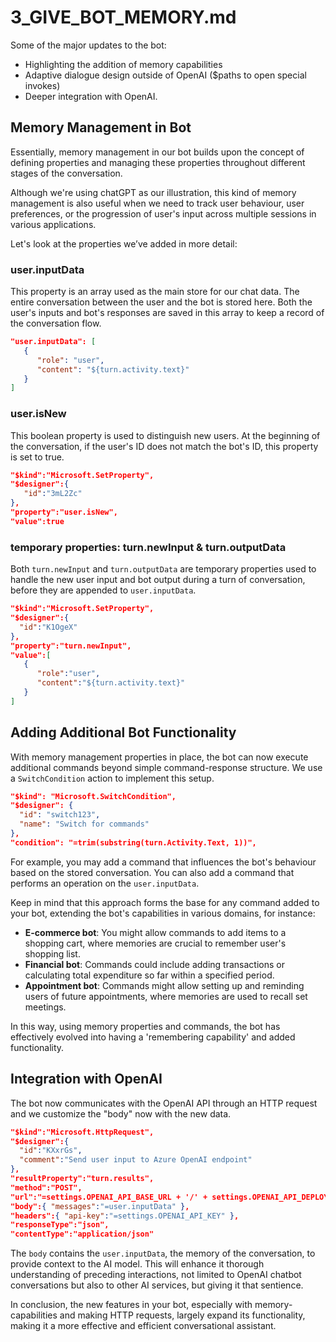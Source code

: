 # 3_GIVE_BOT_MEMORY.md

Some of the major updates to the bot: 
-   Highlighting the addition of memory capabilities
-   Adaptive dialogue design outside of OpenAI ($paths to open special invokes)
-   Deeper integration with OpenAI.

## Memory Management in Bot

Essentially, memory management in our bot builds upon the concept of defining properties and managing these properties throughout different stages of the conversation. 

Although we're using chatGPT as our illustration, this kind of memory management is also useful when we need to track user behaviour, user preferences, or the progression of user's input across multiple sessions in various applications. 

Let's look at the properties we’ve added in more detail:

### user.inputData

This property is an array used as the main store for our chat data. The entire conversation between the user and the bot is stored here. Both the user's inputs and bot's responses are saved in this array to keep a record of the conversation flow.

```json
"user.inputData": [
   {
      "role": "user",
      "content": "${turn.activity.text}"
   }
]
```

### user.isNew

This boolean property is used to distinguish new users. At the beginning of the conversation, if the user's ID does not match the bot's ID, this property is set to true.

```json
"$kind":"Microsoft.SetProperty",
"$designer":{
   "id":"3mL2Zc"
},
"property":"user.isNew",
"value":true
```

### temporary properties: turn.newInput & turn.outputData

Both `turn.newInput` and `turn.outputData` are temporary properties used to handle the new user input and bot output during a turn of conversation, before they are appended to `user.inputData`.

```json
"$kind":"Microsoft.SetProperty",
"$designer":{
  "id":"K1OgeX"
},
"property":"turn.newInput",
"value":[
   {
      "role":"user",
      "content":"${turn.activity.text}"
   }
]
```

## Adding Additional Bot Functionality

With memory management properties in place, the bot can now execute additional commands beyond simple command-response structure. We use a `SwitchCondition` action to implement this setup.

```json
"$kind": "Microsoft.SwitchCondition",
"$designer": {
  "id": "switch123",
  "name": "Switch for commands"
},
"condition": "=trim(substring(turn.Activity.Text, 1))",
```
For example, you may add a command that influences the bot's behaviour based on the stored conversation. You can also add a command that performs an operation on the `user.inputData`.

Keep in mind that this approach forms the base for any command added to your bot, extending the bot's capabilities in various domains, for instance:

- **E-commerce bot**: You might allow commands to add items to a shopping cart, where memories are crucial to remember user's shopping list.
- **Financial bot**: Commands could include adding transactions or calculating total expenditure so far within a specified period.
- **Appointment bot**: Commands might allow setting up and reminding users of future appointments, where memories are used to recall set meetings.

In this way, using memory properties and commands, the bot has effectively evolved into having a 'remembering capability' and added functionality.

## Integration with OpenAI

The bot now communicates with the OpenAI API through an HTTP request and we customize the "body" now with the new data.

```json
"$kind":"Microsoft.HttpRequest",
"$designer":{
  "id":"KXxrGs",
  "comment":"Send user input to Azure OpenAI endpoint"
},
"resultProperty":"turn.results",
"method":"POST",
"url":"=settings.OPENAI_API_BASE_URL + '/' + settings.OPENAI_API_DEPLOYMENT + '?api-version=' + settings.OPENAI_API_VERSION",
"body":{ "messages":"=user.inputData" },
"headers":{ "api-key":"=settings.OPENAI_API_KEY" },
"responseType":"json",
"contentType":"application/json"
```

The `body` contains the `user.inputData`, the memory of the conversation, to provide context to the AI model. This will enhance it thorough understanding of preceding interactions, not limited to OpenAI chatbot conversations but also to other AI services, but giving it that sentience.

In conclusion, the new features in your bot, especially with memory-capabilities and making HTTP requests, largely expand its functionality, making it a more effective and efficient conversational assistant.